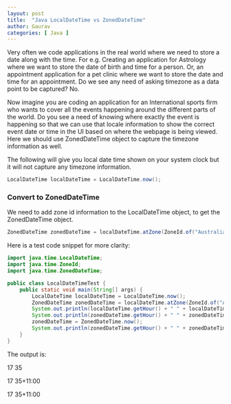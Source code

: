 ```yaml
---
layout: post
title:  "Java LocalDateTime vs ZonedDateTime"
author: Gaurav
categories: [ Java ]
---
```

Very often we code applications in the real world where we need to store a date
along with the time. For e.g. Creating an application for Astrology where we want to 
store the date of birth and time for a person. Or, an appointment application for a pet clinic
where we want to store the date and time for an appointment. Do we see any need of asking timezone 
as a data point to be captured? No.

Now imagine you are coding an application for an International sports firm who wants to cover 
all the events happening around the different parts of the world. Do you see a need of knowing where 
exactly the event is happening so that we can use that locale information to show the correct event 
date or time in the UI based on where the webpage is being viewed. Here we should use ZonedDateTime object
to capture the timezone information as well.

The following will give you local date time shown on your system clock but it will not capture any
timezone information.
~~~java
LocalDateTime localDateTime = LocalDateTime.now();
~~~

### Convert to ZonedDateTime
We need to add zone id information to the LocalDateTime object, to get the ZonedDateTime object.
~~~java
ZonedDateTime zonedDateTime = localDateTime.atZone(ZoneId.of("Australia/Sydney"));
~~~

Here is a test code snippet for more clarity:
~~~java
import java.time.LocalDateTime;
import java.time.ZoneId;
import java.time.ZonedDateTime;

public class LocalDateTimeTest {
    public static void main(String[] args) {
        LocalDateTime localDateTime = LocalDateTime.now();
        ZonedDateTime zonedDateTime = localDateTime.atZone(ZoneId.of("Australia/Sydney"));
        System.out.println(localDateTime.getHour() + " " + localDateTime.getMinute());
        System.out.println(zonedDateTime.getHour() + " " + zonedDateTime.getMinute() + zonedDateTime.getOffset());
        zonedDateTime = ZonedDateTime.now();
        System.out.println(zonedDateTime.getHour() + " " + zonedDateTime.getMinute() + zonedDateTime.getOffset());
    }
}
~~~

The output is:

17 35

17 35+11:00

17 35+11:00
